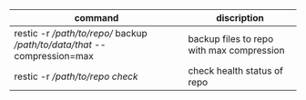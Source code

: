 | command | discription |
| ---- | ---- |
| restic -r */path/to/repo/* backup */path/to/data/that* --compression=max | backup files to repo with max compression | 
| restic -r */path/to/repo check* | check health status of repo | 

